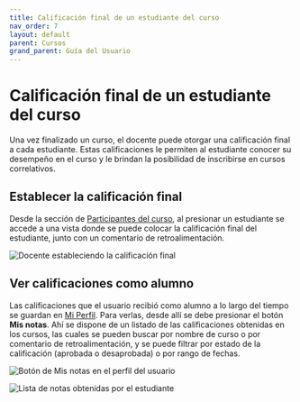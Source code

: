 ```yaml
---
title: Calificación final de un estudiante del curso
nav_order: 7
layout: default
parent: Cursos
grand_parent: Guía del Usuario
---
```


# Calificación final de un estudiante del curso

Una vez finalizado un curso, el docente puede otorgar una calificación final a cada estudiante. Estas calificaciones
le permiten al estudiante conocer su desempeño en el curso y le brindan la posibilidad de inscribirse en cursos
correlativos.

## Establecer la calificación final

Desde la sección de [Participantes del curso](../sections/participants/), al presionar un estudiante se accede a una
vista donde se puede colocar la calificación final del estudiante, junto con un comentario de retroalimentación.

![Docente estableciendo la calificación final]({{site.baseurl}}/assets/user/courses/course_grades/give_final_grade.png)

## Ver calificaciones como alumno

Las calificaciones que el usuario recibió como alumno a lo largo del tiempo se guardan en
[Mi Perfil](../../../user/profile/#mi-perfil). Para verlas, desde allí se debe presionar el botón **Mis notas**.
Ahí se dispone de un listado de las calificaciones obtenidas en los cursos, las cuales se pueden buscar por nombre
de curso o por comentario de retroalimentación, y se puede filtrar por estado de la calificación (aprobada o
desaprobada) o por rango de fechas.

![Botón de Mis notas en el perfil del usuario]({{site.baseurl}}/assets/user/courses/course_grades/my_profile.png)

![Lista de notas obtenidas por el estudiante]({{site.baseurl}}/assets/user/courses/course_grades/course_grades_list.png)
